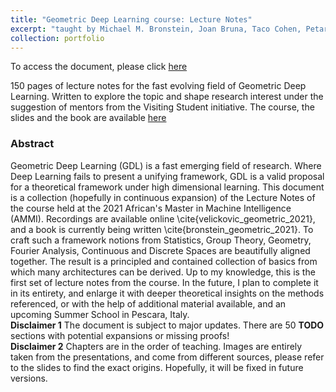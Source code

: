 ```yaml
---
title: "Geometric Deep Learning course: Lecture Notes"
excerpt: "taught by Michael M. Bronstein, Joan Bruna, Taco Cohen, Petar Veličković, July 2022 <br/><img src='/images/CORA_dataset.png'>"
collection: portfolio
---
```

To access the document, please click [here](http://simonegiancola09.github.io/files/Algorithms_Hungarian_chapters.pdf)
<br/>

150 pages of lecture notes for the fast evolving field of Geometric Deep Learning. Written to explore the topic and shape research interest under the suggestion of mentors from the Visiting Student initiative. The course, the slides and the book are available [here](https://geometricdeeplearning.com/lectures/)

### Abstract
 Geometric Deep Learning (GDL) is a fast emerging field of research. Where Deep Learning fails to present a unifying framework, GDL is a valid proposal for a theoretical framework under high dimensional learning. This document is a collection (hopefully in continuous expansion) of the Lecture Notes of the course held at the 2021 African's Master in Machine Intelligence (AMMI). Recordings are available online \cite{velickovic_geometric_2021}, and a book is currently being written \cite{bronstein_geometric_2021}. To craft such a framework notions from Statistics, Group Theory, Geometry, Fourier Analysis, Continuous and Discrete Spaces are beautifully aligned together. The result is a principled and contained collection of basics from which many architectures can be derived. 
    Up to my knowledge, this is the first set of lecture notes from the course. In the future, I plan to complete it in its entirety, and enlarge it with deeper theoretical insights on the methods referenced, or with the help of additional material available, and an upcoming Summer School in Pescara, Italy. 
<br/>
    **Disclaimer 1** The document is subject to major updates. There are 50 **TODO** sections with potential expansions or missing proofs!
 <br/>
    **Disclaimer 2** Chapters are in the order of teaching. Images are entirely taken from the presentations, and come from different sources, please refer to the slides to find the exact origins. Hopefully, it will be fixed in future versions.






